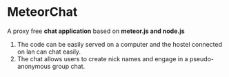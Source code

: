 MeteorChat
==========

A proxy free **chat application** based on **meteor.js and node.js**

1. The code can be easily served on a computer and the hostel connected on lan can chat easily.
2. The chat allows users to create nick names and engage in a pseudo-anonymous group chat.
